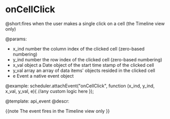 onCellClick
=============
@short:fires when the user makes a single click on a cell (the Timeline view only)
	

@params: 
- x_ind	number	the column index of the clicked cell (zero-based numbering)
- y_ind	number	the row index of the clicked cell (zero-based numbering)
- x_val	object	a Date object of the start time stamp of the clicked cell
- y_val	array	an array of data items' objects resided in the clicked cell
- e			Event	a native event object

@example: 
scheduler.attachEvent("onCellClick", function (x_ind, y_ind, x_val, y_val, e){
	//any custom logic here
});



@template:	api_event
@descr: 


{{note
The event fires in the Timeline view only
}}
